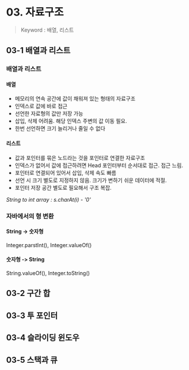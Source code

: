 # 03. 자료구조
> Keyword : 배열, 리스트


## 03-1 배열과 리스트
### 배열과 리스트
#### 배열
- 메모리의 연속 공간에 값이 채워져 있는 형태의 자료구조
- 인덱스로 값에 바로 접근
- 선언한 자료형의 값만 저장 가능
- 삽입, 삭제 어려움. 해당 인덱스 주변의 값 이동 필요.
- 한번 선언하면 크기 늘리거나 줄일 수 없다

#### 리스트
- 값과 포인터를 묶은 노드라는 것을 포인터로 연결한 자료구조
- 인덱스가 없어서 값에 접근하려면 Head 포인터부터 순서대로 접근. 접근 느림.
- 포인터로 연결되어 있어서 삽입, 삭제 속도 빠름
- 선언 시 크기 별도로 지정하지 않음. 크기가 변하기 쉬운 데이터에 적절.
- 포인터 저장 공간 별도로 필요해서 구조 복잡.

*String to int array : s.charAt(i) - '0'*

### 자바에서의 형 변환
#### String -> 숫자형
Integer.parstInt(), Integer.valueOf()
#### 숫자형 -> String
String.valueOf(), Integer.toString()

## 03-2 구간 합

## 03-3 투 포인터

## 03-4 슬라이딩 윈도우

## 03-5 스택과 큐


